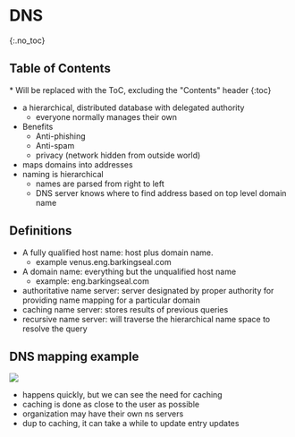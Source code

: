 # DNS

{:.no_toc}

<h2 id="toc-header">Table of Contents <i class="fa fa-chevron-up" aria-hidden="true" id="toc-arrow"></i></h2>
* Will be replaced with the ToC, excluding the "Contents" header
{:toc}

- a hierarchical, distributed database with delegated authority
	- everyone normally manages their own
- Benefits
	- Anti-phishing
	- Anti-spam
	- privacy (network hidden from outside world)
- maps domains into addresses
- naming is hierarchical
	- names are parsed from right to left
	- DNS server knows where to find address based on top level domain name

## Definitions
- A fully qualified host name: host plus domain name. 
	- example venus.eng.barkingseal.com
- A domain name: everything but the unqualified host name
	- example: eng.barkingseal.com
- authoritative name server: server designated by proper authority for providing name mapping for a particular domain
- caching name server: stores results of previous queries 
- recursive name server: will traverse the hierarchical name space to resolve the query

## DNS mapping example
![](../pictures/dns_resolver.png)

- happens quickly, but we can see the need for caching
- caching is done as close to the user as possible
- organization may have their own ns servers
- dup to caching, it can take a while to update entry updates
